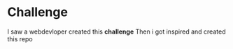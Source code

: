 # Challenge
I saw a webdevloper created this **challenge**
Then i got inspired and created this repo
